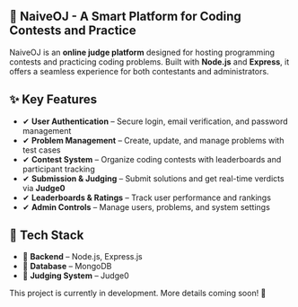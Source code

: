 ## 🌟 NaiveOJ - A Smart Platform for Coding Contests and Practice

NaiveOJ is an **online judge platform** designed for hosting programming contests and practicing coding problems. Built with **Node.js** and **Express**, it offers a seamless experience for both contestants and administrators.

## ✨ Key Features

- ✔ **User Authentication** – Secure login, email verification, and password management
- ✔ **Problem Management** – Create, update, and manage problems with test cases
- ✔ **Contest System** – Organize coding contests with leaderboards and participant tracking
- ✔ **Submission & Judging** – Submit solutions and get real-time verdicts via **Judge0**
- ✔ **Leaderboards & Ratings** – Track user performance and rankings
- ✔ **Admin Controls** – Manage users, problems, and system settings

## 🚀 Tech Stack

- 🔹 **Backend** – Node.js, Express.js
- 🔹 **Database** – MongoDB
- 🔹 **Judging System** – Judge0

This project is currently in development. More details coming soon! 🎯
